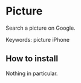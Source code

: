 Picture
==========

Search a picture on Google.

Keywords: picture iPhone

How to install
---------------

Nothing in particular.